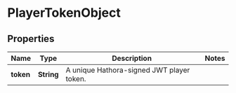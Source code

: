 

# PlayerTokenObject


## Properties

| Name | Type | Description | Notes |
|------------ | ------------- | ------------- | -------------|
|**token** | **String** | A unique Hathora-signed JWT player token. |  |



